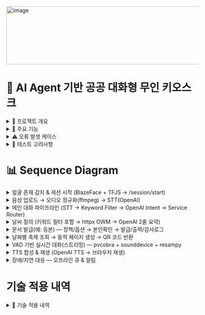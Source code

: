 <img width="715" height="152" alt="image" src="https://github.com/user-attachments/assets/a99ef143-554e-456e-a5cc-75046a3d3943" />


# 🏪 AI Agent 기반 공공 대화형 무인 키오스크

<details>
<summary> 📌 프로젝트 개요 </summary>

<br><br>  
본 프로젝트는 공공기관 및 무인 민원 창구 환경에서 활용 가능한 **LLM 기반 대화형 무인 키오스크**를 개발하는 것을 목표로 한다.  <br><br>
사용자는 **얼굴 인식(Face Recognition)** 및 **음성 인식(Whisper STT, VAD)** 을 통해 시스템과 상호작용하며,  <br><br>
AI Agent는 입력된 발화를 **의도(Intent)** 단위로 분석하여 민원 문서 조회, 날씨 안내 등 다양한 공공 서비스를 제공한다.  <br><br>
</details>



<details>
  <summary>🚀 주요 기능 </summary>

  <br><br>
- **사용자 인식**: BlazeFace 기반 얼굴 인식, 세션 토큰 발급 및 만료 관리   <br><br>
- **음성 인터페이스**: Whisper STT, OpenAI TTS, VAD 적용  <br><br>
- **대화 처리**: LLM Agent를 통한 질의 분석, 문서 검색/날씨 API 연동  <br><br>
- **응답 출력**: 음성 및 화면 UI 동시 제공  
</details>


<details>
  <summary> ⚠️ 오류 발생 케이스</summary>

<br><br>
- **얼굴 인식**: 조도/화질 문제, 다중 사용자 충돌  <br><br>
- **음성 인식**: 잡음 환경 오류, 긴 발화 중단   <br><br>
- **대화 처리**: LLM 응답 지연, 범위 외 질의   <br><br>
- **서비스 기능**: 외부 API 지연/실패, 권한 없는 문서 접근   <br><br>
  
</details>

<details>
  <summary> 🧪 테스트 고려사항</summary>

<br><br>
  1. **멀티모달 동시 입력**: 얼굴/음성 인식 충돌 처리   <br><br>
2. **성능 검증**: 라즈베리파이 환경 BlazeFace FPS, Whisper STT 실시간성  <br><br>
3. **대화 품질**: VAD 적용 후 음성 끊김 여부, 캐싱 응답 일관성  <br><br>
4. **장애 대응**: API 실패 시 Fallback, 네트워크 단절 시 안내 메시지  <br><br>
</details>


# 📊 Sequence Diagram
<details>
  <summary> 얼굴 존재 감지 & 세션 시작 (BlazeFace + TFJS → /session/start) </summary>

  <img width="1050" height="564" alt="1 얼굴 존재 감지   세션 시작" src="https://github.com/user-attachments/assets/8a1982b3-56e7-452a-ad24-ea06f097ba16" />

</details>

<details>
  <summary>음성 업로드 → 오디오 정규화(ffmpeg) → STT(OpenAI)</summary>

  <img width="1050" height="423" alt="2" src="https://github.com/user-attachments/assets/45905d2d-945b-45ee-b01a-29c1fc2e8fad" />

</details>

<details>
  <summary>메인 대화 파이프라인 (STT → Keyword Filter → OpenAI Intent → Service Router)</summary>

  <img width="1074" height="420" alt="3" src="https://github.com/user-attachments/assets/0efe6091-ae17-4867-b36d-dfb6c658af3c" />

</details>

<details>
  <summary>날씨 질의 (키워드 필터 포함 → httpx OWM → OpenAI 2줄 요약)</summary>

  <img width="1245" height="543" alt="4" src="https://github.com/user-attachments/assets/0f22773c-ad95-4039-9b0b-df089b2e334d" />

</details>

<details>
  <summary>문서 발급(예: 등본) — 정책/옵션 → 본인확인 → 발급/출력/감사로그</summary>

  <img width="1214" height="645" alt="5" src="https://github.com/user-attachments/assets/a671ac5d-598b-4324-83c1-ba4c0fec4387" />

</details>

<details>
  <summary>날짜별 축제 조회 → 동적 페이지 생성 → QR 코드 반환</summary>

  <img width="1041" height="534" alt="8" src="https://github.com/user-attachments/assets/ef10400a-807f-4b47-95e6-c2ce3f298d76" />

</details>

<details>
  <summary>VAD 기반 실시간 대화(스트리밍) — pvcobra + sounddevice + resampy</summary>

  <img width="996" height="646" alt="6" src="https://github.com/user-attachments/assets/d8f6d768-dbb5-4de9-8b88-ad521619f2da" />

</details>

<details>
  <summary>TTS 합성 & 재생 (OpenAI TTS → 브라우저 재생)</summary>

  <img width="996" height="646" alt="6" src="https://github.com/user-attachments/assets/a7be1581-1382-41bf-b1bd-c4c73d5186e9" />

</details>

<details>
  <summary>장애/지연 대응 — 오프라인 큐 & 알림</summary>

  <img width="1010" height="588" alt="7" src="https://github.com/user-attachments/assets/4fedbc5a-7fb8-42d4-b4c3-1df259573c4b" />

</details>




# 기술 적용 내역 
<details>
  <summary> 🔗 기술 적용 내역</summary>

<br><br>
  본 프로젝트는 **Python 3.10**를 기반으로 개발되었으며,  
  웹 서버, 음성 입출력, LLM 연동을 중심으로 다양한 라이브러리가 사용되었습니다.  

  ### 🖥️ 프론트엔드 (Kiosk UI)
- **React** — UI 구성
- **@tensorflow/tfjs** — 브라우저 내 추론 런타임
- **@tensorflow-models/blazeface** — 경량 얼굴 검출 모델 (입장/존재 감지)
- **@testing-library/react / jest-dom / user-event** — UI 테스트 도구
- **concurrently** — 개발 편의 실행 스크립트

### ⚙️ 백엔드 (Python API)
- **FastAPI** — 비동기 웹 API 프레임워크
- **Pydantic** — 요청/응답 스키마 검증
- **httpx** — 외부 API 연동(예: 날씨)
- **openai** — LLM 요청 및 TTS/STT 연동
- **loguru** — 구조적 로깅
- **python-dotenv** — 환경변수 로딩(.env)

### 🔊 음성 · VAD · 오디오 I/O (Python)
- **pvcobra** — 음성 구간 검출(VAD)
- **sounddevice** — 마이크 입력 장치 제어
- **resampy** — 오디오 리샘플링(예: 48kHz → 16kHz)
- **numpy** — 신호/수치 연산

### 🛠️ 외부 도구 / 런타임 의존
- **ffmpeg** — 브라우저 오디오(webm/ogg) → WAV(16kHz, mono) 변환
</details>

